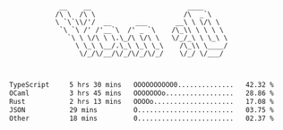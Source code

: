 <div align="center">
<pre><code>
 __    __                        ____      
/\ \  /\ \                      /\  _`\    
\ `\`\\/'/  __      ___       __\ \ \/\ \  
 `\ `\ /' /'__`\  /' _ `\    /\_\\ \ \ \ \ 
   `\ \ \/\ \ \.\_/\ \/\ \   \/_/_\ \ \_\ \
     \ \_\ \__/.\_\ \_\ \_\    /\_\\ \____/
      \/_/\/__/\/_/\/_/\/_/    \/_/ \/___/ 
                                           

</code></pre>

<!--START_SECTION:waka-->

```txt
TypeScript     5 hrs 30 mins   OOOOOOOOOO0..............   42.32 %
OCaml          3 hrs 45 mins   OOOOOOOo.................   28.86 %
Rust           2 hrs 13 mins   OOOOo....................   17.08 %
JSON           29 mins         O........................   03.75 %
Other          18 mins         0........................   02.37 %
```

<!--END_SECTION:waka-->
